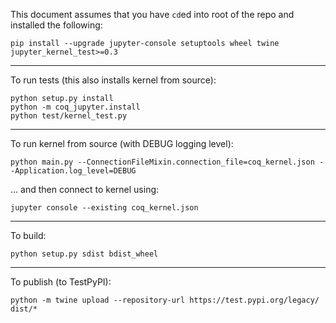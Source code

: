 This document assumes that you have `cd`ed into root of the repo and installed the following:

    pip install --upgrade jupyter-console setuptools wheel twine jupyter_kernel_test>=0.3

---

To run tests (this also installs kernel from source):

    python setup.py install
    python -m coq_jupyter.install
    python test/kernel_test.py

---

To run kernel from source (with DEBUG logging level):

    python main.py --ConnectionFileMixin.connection_file=coq_kernel.json --Application.log_level=DEBUG

... and then connect to kernel using:

    jupyter console --existing coq_kernel.json

---

To build:

    python setup.py sdist bdist_wheel

---

To publish (to TestPyPI):

    python -m twine upload --repository-url https://test.pypi.org/legacy/ dist/*
